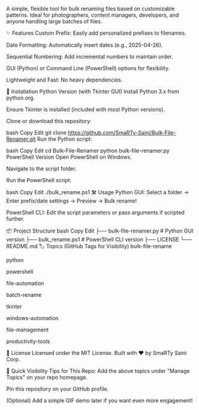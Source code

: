 A simple, flexible tool for bulk renaming files based on customizable patterns.
Ideal for photographers, content managers, developers, and anyone handling large batches of files.

✨ Features
Custom Prefix: Easily add personalized prefixes to filenames.

Date Formatting: Automatically insert dates (e.g., 2025-04-26).

Sequential Numbering: Add incremental numbers to maintain order.

GUI (Python) or Command Line (PowerShell) options for flexibility.

Lightweight and Fast: No heavy dependencies.

🚀 Installation
Python Version (with Tkinter GUI)
Install Python 3.x from python.org.

Ensure Tkinter is installed (included with most Python versions).

Clone or download this repository:

bash
Copy
Edit
git clone https://github.com/SmaRTy-Saini/Bulk-File-Renamer.git
Run the Python script:

bash
Copy
Edit
cd Bulk-File-Renamer
python bulk-file-renamer.py
PowerShell Version
Open PowerShell on Windows.

Navigate to the script folder.

Run the PowerShell script:

bash
Copy
Edit
./bulk_rename.ps1
🛠 Usage
Python GUI:
Select a folder → Enter prefix/date settings → Preview → Bulk rename!

PowerShell CLI:
Edit the script parameters or pass arguments if scripted further.

📦 Project Structure
bash
Copy
Edit
├── bulk-file-renamer.py   # Python GUI version
├── bulk_rename.ps1        # PowerShell CLI version
├── LICENSE
└── README.md
🏷 Topics (GitHub Tags for Visibility)
bulk-file-rename

python

powershell

file-automation

batch-rename

tkinter

windows-automation

file-management

productivity-tools

📄 License
Licensed under the MIT License.
Built with ❤️ by SmaRTy Saini Corp.

🚀 Quick Visibility Tips for This Repo:
Add the above topics under "Manage Topics" on your repo homepage.

Pin this repository on your GitHub profile.

(Optional) Add a simple GIF demo later if you want even more engagement!

